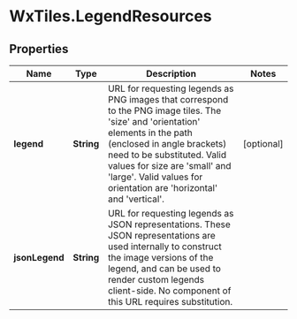 # WxTiles.LegendResources

## Properties
Name | Type | Description | Notes
------------ | ------------- | ------------- | -------------
**legend** | **String** | URL for requesting legends as PNG images that correspond to the PNG image tiles. The &#39;size&#39; and &#39;orientation&#39; elements in the path (enclosed in angle brackets) need to be substituted. Valid values for size are &#39;small&#39; and &#39;large&#39;. Valid values for orientation are &#39;horizontal&#39; and &#39;vertical&#39;. | [optional] 
**jsonLegend** | **String** | URL for requesting legends as JSON representations. These JSON representations are used internally to construct the image versions of the legend, and can be used to render custom legends client-side. No component of this URL requires substitution. | 


